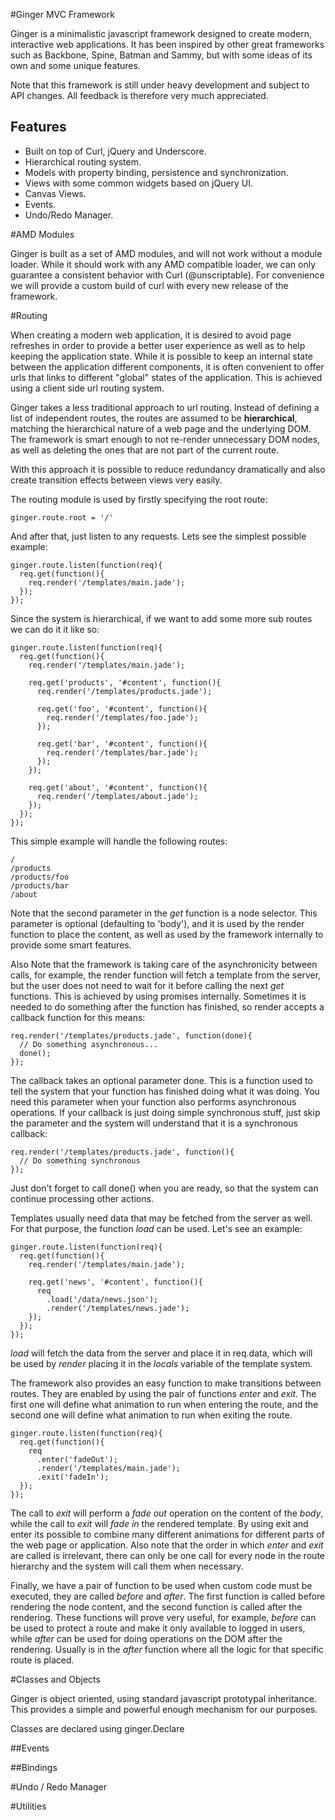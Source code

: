 #Ginger MVC Framework

Ginger is a minimalistic javascript framework designed to create modern, interactive web applications. It has been inspired by other great frameworks such as Backbone, Spine, Batman and Sammy, but with some ideas of its own and some unique features.

Note that this framework is still under heavy development and subject to API changes. All feedback is therefore very much appreciated.

## Features

- Built on top of Curl, jQuery and Underscore.
- Hierarchical routing system.
- Models with property binding, persistence and synchronization.
- Views with some common widgets based on jQuery UI.
- Canvas Views.
- Events.
- Undo/Redo Manager.

#AMD Modules

Ginger is built as a set of AMD modules, and will not work without a module loader. While it should work with any AMD compatible loader, we can only guarantee a consistent behavior with Curl (@unscriptable). For convenience we will provide a custom build of curl with every new release of the framework.

#Routing

When creating a modern web application, it is desired to avoid page refreshes in order to provide a better user experience as well as to help keeping the application state. While it is possible to keep an internal state between the application different components, it is often convenient to offer urls that links to different "global" states of the application. This is achieved using a client side url routing system.

Ginger takes a less traditional approach to url routing. Instead of defining a list of independent routes, the routes are assumed to be **hierarchical**, matching  the hierarchical nature of a web page and the underlying DOM. The framework is smart enough to not re-render unnecessary DOM nodes, as well as deleting the ones that are not part of the current route.

With this approach it is possible to reduce redundancy dramatically and also create transition effects between views very easily.

The routing module is used by firstly specifying the root route:

	ginger.route.root = '/'

And after that, just listen to any requests. Lets see the simplest possible example:

	ginger.route.listen(function(req){
	  req.get(function(){
	    req.render('/templates/main.jade');	
	  });
	});

Since the system is hierarchical, if we want to add some more sub routes we can do it it like so:

	ginger.route.listen(function(req){
	  req.get(function(){
	    req.render('/templates/main.jade');

		req.get('products', '#content', function(){
		  req.render('/templates/products.jade');

		  req.get('foo', '#content', function(){
			req.render('/templates/foo.jade');
		  });

		  req.get('bar', '#content', function(){
			req.render('/templates/bar.jade');
		  });
		});

		req.get('about', '#content', function(){
		  req.render('/templates/about.jade');
		});
	  });
	});

This simple example will handle the following routes:

	/
	/products
	/products/foo
	/products/bar
	/about

Note that the second parameter in the *get* function is a node selector. This parameter is optional (defaulting to 'body'), and it is used by the render function to place the content, as well as used by the framework internally to provide some smart features.

Also Note that the framework is taking care of the asynchronicity between calls, for example, the render function will fetch a template from the server, but the user does not need to wait for it before calling the next *get* functions. This is achieved by using promises internally. Sometimes it is needed to do something after the function has finished, so render accepts a callback function for this means:

	req.render('/templates/products.jade', function(done){
	  // Do something asynchronous...
	  done();
	});

The callback takes an optional parameter done. This is a function used to tell the system that your function has finished doing what it was doing. You need this parameter when your function also performs asynchronous operations. If your callback is just doing simple synchronous stuff, just skip the parameter and the system will understand that it is a synchronous callback:

	req.render('/templates/products.jade', function(){
	  // Do something synchronous
	});


Just don't forget to call done() when you are ready, so that the system can continue processing other actions.

Templates usually need data that may be fetched from the server as well. For that purpose, the function *load* can be used. Let's see an example:

	ginger.route.listen(function(req){
	  req.get(function(){
	    req.render('/templates/main.jade');	

		req.get('news', '#content', function(){
		  req
	        .load('/data/news.json');
	        .render('/templates/news.jade');
		});
	  });
	});

*load* will fetch the data from the server and place it in req.data, which will be used by *render* placing it in the *locals* variable of the template system.

The framework also provides an easy function to make transitions between routes. They are enabled by using the pair of functions *enter* and *exit*. The first one will define what animation to run when entering the route, and the second one will define what animation to run when exiting the route.

	ginger.route.listen(function(req){
	  req.get(function(){
	    req
	      .enter('fadeOut');
		  .render('/templates/main.jade');
	      .exit('fadeIn');
	  });
	});

The call to *exit* will perform a *fade out* operation on the content of the *body*, while the call to *exit* will *fade in* the rendered template. By using exit and enter its possible to combine many different animations for different parts of the web page or application. Also note that the order in which *enter* and *exit* are called is irrelevant, there can only be one call for every node in the route hierarchy and the system will call them when necessary.

Finally, we have a pair of function to be used when custom code must be executed, they are called *before* and *after*. The first function is called before rendering the node content, and the second function is called after the rendering. These functions will prove very useful, for example, *before* can be used to protect a route and make it only available to logged in users, while *after* can be used for doing operations on the DOM after the rendering. Usually is in the *after* function where all the logic for that specific route is placed.


#Classes and Objects

Ginger is object oriented, using standard javascript prototypal inheritance. This provides a simple and powerful enough mechanism for our purposes.

Classes are declared using ginger.Declare

##Events

##Bindings


#Undo / Redo Manager

#Utilities


